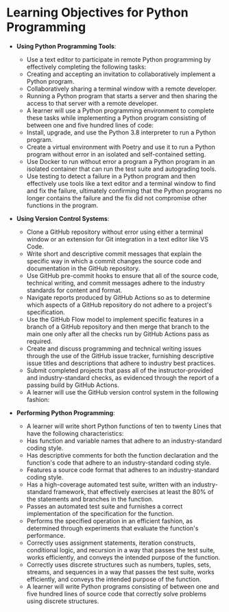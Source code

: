 # Learning Objectives for Python Programming

- **Using Python Programming Tools**:
    - Use a text editor to participate in remote Python programming by
    effectively completing the following tasks:
    - Creating and accepting an invitation to collaboratively implement a
    Python program.
    - Collaboratively sharing a terminal window with a remote developer.
    - Running a Python program that starts a server and then sharing the
    access to that server with a remote developer.
    - A learner will use a Python programming environment to complete these tasks
    while implementing a Python program consisting of between one and five
    hundred lines of code:
    - Install, upgrade, and use the Python 3.8 interpreter to run a Python
    program.
    - Create a virtual environment with Poetry and use it to run a Python
    program without error in an isolated and self-contained setting.
    - Use Docker to run without error a program a Python program in an isolated
    container that can run the test suite and autograding tools.
    - Use testing to detect a failure in a Python program and then effectively
    use tools like a text editor and a terminal window to find and fix the
    failure, ultimately confirming that the Python programs no longer contains
    the failure and the fix did not compromise other functions in the program.


- **Using Version Control Systems**:
    - Clone a GitHub repository without error using either a terminal window or
    an extension for Git integration in a text editor like VS Code.
    - Write short and descriptive commit messages that explain the specific way
    in which a commit changes the source code and documentation in the GitHub
    repository.
    - Use GitHub pre-commit hooks to ensure that all of the source code,
    technical writing, and commit messages adhere to the industry standards
    for content and format.
    - Navigate reports produced by GitHub Actions so as to determine which
    aspects of a GitHub repository do not adhere to a project's specification.
    - Use the GitHub Flow model to implement specific features in a branch of a
    GitHub repository and then merge that branch to the main one only after
    all the checks run by GitHub Actions pass as required.
    - Create and discuss programming and technical writing issues through the
    use of the GitHub issue tracker, furnishing descriptive issue titles and
    descriptions that adhere to industry best practices.
    - Submit completed projects that pass all of the instructor-provided and
    industry-standard checks, as evidenced through the report of a passing
    build by GitHub Actions.
    - A learner will use the GitHub version control system in the following
    fashion:


- **Performing Python Programming**:
    - A learner will write short Python functions of ten to twenty Lines that have
    the following characteristics:
    - Has function and variable names that adhere to an industry-standard coding
    style.
    - Has descriptive comments for both the function declaration and the
    function's code that adhere to an industry-standard coding style.
    - Features a source code format that adheres to an industry-standard coding
    style.
    - Has a high-coverage automated test suite, written with an
    industry-standard framework, that effectively exercises at least the 80%
    of the statements and branches in the function.
    - Passes an automated test suite and furnishes a correct implementation of
    the specification for the function.
    - Performs the specified operation in an efficient fashion, as determined
    through experiments that evaluate the function's performance.
    - Correctly uses assignment statements, iteration constructs, conditional
    logic, and recursion in a way that passes the test suite, works
    efficiently, and conveys the intended purpose of the function.
    - Correctly uses discrete structures such as numbers, tuples, sets, streams,
    and sequences in a way that passes the test suite, works efficiently, and
    conveys the intended purpose of the function.
    - A learner will write Python programs consisting of between one and five
    hundred lines of source code that correctly solve problems using discrete
    structures.


